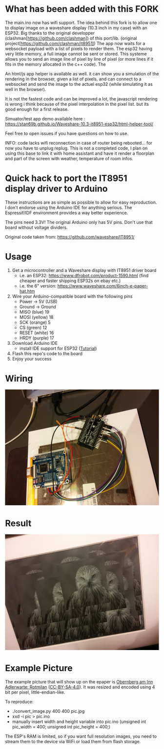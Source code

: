 # What has been added with this FORK
The main.ino now has wifi support. The idea behind this fork is to allow one to display image on a waveshare display (10.3 inch in my case) with an ESP32. Big thanks to the original developper (clashman[https://github.com/clashman]) of this port/lib. (original project[https://github.com/clashman/it8951])
The app now waits for a websocket payload with a list of pixels to render them. The esp32 having very little memory, a full image cannot be sent or stored. This systeme allows you to send an image line of pixel by line of pixel (or more lines if it fits in the memory allocated in the c++ code). The

An html/js app helper is available as well. it can show you a simulation of the rendering in the browser, given a list of pixels. and can connect to a websocket and send the image to the actuel esp32 (while simulating it as well in the browser).

It is not the fastest code and can be improved a lot, the javascript rendering is wrong i think because of the pixel interpolation in the pixel list. but its good enough for a first release.

Simuator/test app demo available here : https://stan69b.github.io/Waveshare-10.3-it8951-esp32/html-helper-tool/

Feel free to open issues if you have questions on how to use.

INFO: code lacks wifi reconnection in case of router being rebooted... for now you have to unplug replug.
This is not a completed code, I plan on using this base to link it with home assistant and have it render a floorplan and part of the screen with weather, temperature of room infos.

# Quick hack to port the IT8951 display driver to Arduino
These instructions are as simple as possible to allow for easy reproduction. I don't endorse using the Arduino IDE for anything serious. The Espressif/IDF environment provides a way better experience.

The pins need 3.3V! The original Arduino only has 5V pins. Don't use that board without voltage dividers.

Original code taken from: https://github.com/waveshare/IT8951/

# Usage
1. Get a microcontroller and a Waveshare display with IT8951 driver board
    * i.e. an ESP32: https://www.dfrobot.com/product-1590.html (find cheaper and faster shipping ESP32s on ebay etc.)
    * i.e. the 6" version: https://www.waveshare.com/6inch-e-paper-hat.htm
2. Wire your Arduino-compatible board with the following pins
    * Power -> 5V (USB)
    * Ground -> Ground
    * MISO (blue)   19
    * MOSI (yellow) 18
    * SCK (orange)   5
    * CS (green)    12
    * RESET (white) 16
    * HRDY (purple) 17
3. Download Arduino IDE
    * install IDE support for ESP32 ([Tutorial](https://randomnerdtutorials.com/installing-the-esp32-board-in-arduino-ide-windows-instructions/))
4. Flash this repo's code to the board
5. Enjoy your success

# Wiring
![Wiring](/it8951/wiring.jpg)

# Result
![Result](/it8951/result.jpg)

# Example Picture
The example picture that will show up on the epaper is [Obernberg am Inn Adlerwarte: Rotmilan](https://commons.wikimedia.org/wiki/File:Obernberg_am_Inn_Adlerwarte_Rotmilan-0136.jpg)
([CC-BY-SA-4.0](https://creativecommons.org/licenses/by-sa/4.0/)).
It was resized and encoded using 4 bit per pixel, little-endian-like.

To reproduce:
* ./convert_image.py 400 400 pic.jpg
* xxd -i pic > pic.ino
* manually insert width and height variable into pic.ino (unsigned int pic_width = 400; unsigned int pic_height = 400;)

The ESP's RAM is limited, so if you want full resolution images, you need to stream them to the device via WiFi or load them from flash storage.
